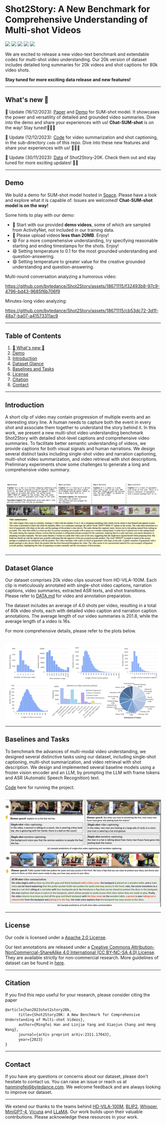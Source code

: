 # Shot2Story: A New Benchmark for Comprehensive Understanding of Multi-shot Videos

<a href='https://mingfei.info/shot2story/'><img src='https://img.shields.io/badge/Project-Page-Green'></a>
<a href='https://github.com/bytedance/Shot2Story/blob/master/DATA.md'><img src='https://img.shields.io/badge/Github-Data-red'></a>
<a href='https://huggingface.co/spaces/mhan/Shot2Story'><img src='https://img.shields.io/badge/%F0%9F%A4%97%20Hugging%20Face-Demo-blue'></a>
<a href='https://arxiv.org/abs/2312.10300'><img src='https://img.shields.io/badge/Paper-Arxiv-red'></a>
<a href='https://github.com/bytedance/Shot2Story/tree/master/code'><img src='https://img.shields.io/badge/Github-Code-green'></a>

We are excited to release a new video-text benchmark and extendable codes for multi-shot video understanding. Our 20k version of dataset includes detailed long summaries for 20k videos and shot captions for 80k video shots.

**Stay tuned for more exciting data release and new features!**

---

## What's new 👀 <a name="news"></a>

<!-- This section includes any recent updates or changes to the dataset. It may also include information about related events or projects, such as challenges or competitions using the dataset. This section is frequently updated, so please check back often for the latest news. -->
🌟 Update (16/12/2023): [Paper](https://arxiv.org/pdf/2312.10300) and [Demo](https://huggingface.co/spaces/mhan/Shot2Story) for SUM-shot model. It showcases the power and versatility of detailed and grounded video summaries. Dive into the demo and share your experiences with us! **Chat-SUM-shot** is on the way! Stay tuned!🎥📝🚀

🌟 Update (12/12/2023): [Code](https://github.com/bytedance/Shot2Story/tree/master/code) for video summarization and shot captioning, in the sub-directory `code` of this repo. Dive into these new features and share your experiences with us! 🎥📝🚀

🌟 Update (30/11/2023): [Data](https://github.com/bytedance/Shot2Story/blob/master/DATA.md) of Shot2Story-20K. Check them out and stay tuned for more exciting updates! 💫🚀

---

## Demo <a name="demo"></a>

We build a demo for SUM-shot model hosted in [Space](https://huggingface.co/spaces/mhan/Shot2Story). Please have a look and explore what it is capable of. Issues are welcomed! **Chat-SUM-shot model is on the way!**

Some hints to play with our demo: 

*   🎉 Start with our provided **demo videos**, some of which are sampled from ActivityNet, not included in our training data.
*   🚀 Please upload videos **less than 20MB**. Enjoy!
*   😄 For a more comprehensive understanding, try specifying reasonable starting and ending timestamps for the shots. Enjoy!
*   😄 Setting temperature to 0.1 for the most grounded understanding and question-answering.
*   😄 Setting temperature to greater value for the creative grounded understanding and question-answering.

Multi-round conversation analyzing a humorous video:

https://github.com/bytedance/Shot2Story/assets/18671115/f32493b8-97c9-4796-bd43-9685f6b706f9

Minutes-long video analyzing:

https://github.com/bytedance/Shot2Story/assets/18671115/cb53dc72-3d1f-48a7-ba07-a41573311ac9


---

## Table of Contents

1. [🌟 What's new 👀](#news)
2. [Demo](#demo)
3. [Introduction](#introduction)
4. [Dataset Glance](#dataset-glance)
5. [Baselines and Tasks](#baselines)
6. [License](#license)
7. [Citation](#citation)
8. [Contact](#contact)

---

## Introduction <a name="introduction"></a>

<!-- This section provides a brief overview of the dataset, its purpose, and its potential applications. It also includes a brief history of the dataset's creation and any changes or updates that have been made over time. -->
A short clip of video may contain progression of multiple events and an interesting story line. A human needs to capture both the event in every shot and associate them together to understand the story behind it. In this work, we present a new multi-shot video understanding benchmark Shot2Story with detailed shot-level captions and comprehensive video summaries. To facilitate better semantic understanding of videos, we provide captions for both visual signals and human narrations. We design several distinct tasks including single-shot video and narration captioning, multi-shot video summarization, and video retrieval with shot descriptions. Preliminary experiments show some challenges to generate a long and comprehensive video summary.

<p align="center"> <br> <img src="assets/S2S_demo.png" alt="Dataset Glance"/> <br> </p>

---


## Dataset Glance <a name="dataset-glance"></a>

Our dataset comprises 20k video clips sourced from HD-VILA-100M. Each clip is meticulously annotated with single-shot video captions, narration captions, video summaries, extracted ASR texts, and shot transitions. Please refer to [DATA.md](./DATA.md) for video and annotation preparation.

The dataset includes an average of 4.0 shots per video, resulting in a total of 80k video shots, each with detailed video caption and narration caption annotations. The average length of our video summaries is 201.8, while the average length of a video is 16s.

For more comprehensive details, please refer to the plots below.
<p align="center">
    <br>
    <img src="assets/dataset_stats.png"/>
    <br>
<p>

---

## Baselines and Tasks <a name="baselines"></a>

To benchmark the advances of multi-modal video understanding, we designed several distinctive tasks using our dataset, including single-shot captioning, multi-shot summarization, and video retrieval with shot description. We design and implemented several baseline models using a frozen vision encoder and an LLM, by prompting the LLM with frame tokens and ASR (Automatic Speech Recognition) text. 

[Code](./code/README.md) here for running the project.

<p align="center">
    <br>
    <img src="assets/code_demo.png"/>
    <br>
<p>


---

## License <a name="license"></a>

Our code is licensed under a [Apache 2.0 License](https://www.apache.org/licenses/LICENSE-2.0.txt). 

Our text annotations are released under a [Creative Commons Attribution-NonCommercial-ShareAlike 4.0 International (CC BY-NC-SA 4.0) License](https://creativecommons.org/licenses/by-nc-sa/4.0/). They are available strictly for non-commercial research. More guidelines of dataset can be found in [here](./DATA.md#license).


---

## Citation <a name="citation"></a>

If you find this repo useful for your research, please consider citing the paper
```
@article{han2023shot2story20k,
      title={Shot2Story20K: A New Benchmark for Comprehensive Understanding of Multi-shot Videos}, 
      author={Mingfei Han and Linjie Yang and Xiaojun Chang and Heng Wang},
      journal={arXiv preprint arXiv:2311.17043},
      year={2023}
}
```

<!-- ## Acknowledgements <a name="acknowledgements"></a> -->


---

## Contact <a name="contact"></a>

If you have any questions or concerns about our dataset, please don't hesitate to contact us. You can raise an issue or reach us at hanmingfei@bytedance.com. We welcome feedback and are always looking to improve our dataset.

---

<!-- This README is intended to be a comprehensive guide to the dataset, but it may not cover every detail or use case. Users are encouraged to contact the dataset's creators or maintainers with any questions or concerns. -->


We extend our thanks to the teams behind [HD-VILA-100M](https://github.com/microsoft/XPretrain/blob/main/hd-vila-100m/README.md), [BLIP2](https://github.com/salesforce/LAVIS), [Whisper](https://github.com/openai/whisper), [MiniGPT-4](https://minigpt-4.github.io/), [Vicuna](https://lmsys.org/blog/2023-03-30-vicuna/) and [LLaMA](https://research.facebook.com/publications/llama-open-and-efficient-foundation-language-models/). Our work builds upon their valuable contributions. Please acknowledge these resources in your work.
